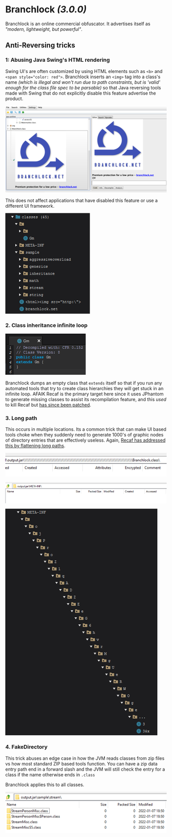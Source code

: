 # Branchlock _(3.0.0)_

Branchlock is an online commercial obfuscator. It advertises itself as _"modern, lightweight, but powerful"_.

## Anti-Reversing tricks

### 1: Abusing Java Swing's HTML rendering

Swing UI's are often customized by using HTML elements such as `<b>` and `<span style="color: red">`. Branchlock inserts an `<img>` tag into a class's name _(which is illegal and won't run due to path constraints, but is 'valid' enough for the class file spec to be parsable)_ so that Java reversing tools made with Swing that do not explicitly disable this feature advertise the product.

![img](docs/swing.png)

This does not affect applications that have disabled this feature or use a different UI framework.

![img](docs/contents.png)

### 2. Class inheritance infinite loop

![img](docs/hierarchy.png)

Branchlock dumps an empty class that `extends` itself so that if you run any automated tools that try to create class hierarchies they will get stuck in an infinite loop. AFAIK Recaf is the primary target here since it uses JPhantom to generate missing classes to assist its recompilation feature, and this _used_ to kill Recaf but [has since been patched](https://github.com/Col-E/Recaf/commit/53da1d3adf0e831e89f5f580c1bf4e08d81c9a6c).

### 3. Long path

This occurs in multiple locations. Its a common trick that can make UI based tools choke when they suddenly need to generate 1000's of graphic nodes of directory entries that are effectively useless. Again, [Recaf has addressed this by flattening long paths](https://github.com/Col-E/Recaf/commit/07a4b37d99514a5fab4830583b4fbb810e2d42f9).

![img](docs/fakedir.png)

![img](docs/hidden-meta.png)

![img](docs/long-path.png)

### 4. FakeDirectory

This trick abuses an edge case in how the JVM reads classes from zip files vs how most standard ZIP based tools function. You can have a zip data entry path end in a forward slash and the JVM will still check the entry for a class if the name otherwise ends in `.class`

Branchlock applies this to all classes.

![img](docs/fakedir2.png)